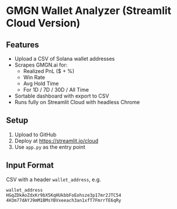 
# GMGN Wallet Analyzer (Streamlit Cloud Version)

## Features
- Upload a CSV of Solana wallet addresses
- Scrapes GMGN.ai for:
  - Realized PnL ($ + %)
  - Win Rate
  - Avg Hold Time
  - For 1D / 7D / 30D / All Time
- Sortable dashboard with export to CSV
- Runs fully on Streamlit Cloud with headless Chrome

## Setup
1. Upload to GitHub
2. Deploy at https://streamlit.io/cloud
3. Use `app.py` as the entry point

## Input Format
CSV with a header `wallet_address`, e.g.

```
wallet_address
HGqZDkAoZdxKr9bX5KqHUkbbFoEohsze3p17mr2JTC54
4H3m77dAYJ9mM1BMsYBVxeeach3an1xfT7FmrrTE6qRy
```

